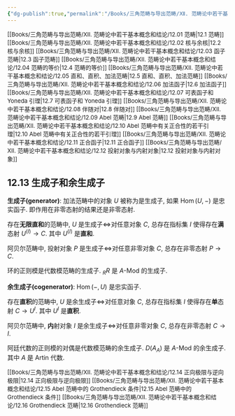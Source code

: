 ```yaml
---
{"dg-publish":true,"permalink":"/Books/三角范畴与导出范畴/Ⅻ. 范畴论中若干基本概念和结论/12.13 生成子和余生成子/","dgPassFrontmatter":true,"created":"2024-07-06T09:51:14.375+08:00","updated":"2024-09-03T12:07:06.823+08:00"}
---
```


<font size="2"> [[Books/三角范畴与导出范畴/Ⅻ. 范畴论中若干基本概念和结论/12.01 范畴\|12.1 范畴]]   </font>
<font size="2"> [[Books/三角范畴与导出范畴/Ⅻ. 范畴论中若干基本概念和结论/12.02 核与余核\|12.2 核与余核]]   </font>
<font size="2"> [[Books/三角范畴与导出范畴/Ⅻ. 范畴论中若干基本概念和结论/12.03 函子范畴\|12.3 函子范畴]]   </font>
<font size="2"> [[Books/三角范畴与导出范畴/Ⅻ. 范畴论中若干基本概念和结论/12.04 范畴的等价\|12.4 范畴的等价]]  </font>
<font size="2"> [[Books/三角范畴与导出范畴/Ⅻ. 范畴论中若干基本概念和结论/12.05 直和、直积、加法范畴\|12.5 直和、直积、加法范畴]]   </font>
<font size="2"> [[Books/三角范畴与导出范畴/Ⅻ. 范畴论中若干基本概念和结论/12.06 加法函子\|12.6 加法函子]]   </font>
<font size="2"> [[Books/三角范畴与导出范畴/Ⅻ. 范畴论中若干基本概念和结论/12.07 可表函子和 Yoneda 引理\|12.7 可表函子和 Yoneda 引理]]   </font>
<font size="2"> [[Books/三角范畴与导出范畴/Ⅻ. 范畴论中若干基本概念和结论/12.08 伴随对\|12.8 伴随对]]   </font>
<font size="2"> [[Books/三角范畴与导出范畴/Ⅻ. 范畴论中若干基本概念和结论/12.09 Abel 范畴\|12.9 Abel 范畴]]   </font>
<font size="2"> [[Books/三角范畴与导出范畴/Ⅻ. 范畴论中若干基本概念和结论/12.10 Abel 范畴中有关正合性的若干引理\|12.10 Abel 范畴中有关正合性的若干引理]]   </font>
<font size="2"> [[Books/三角范畴与导出范畴/Ⅻ. 范畴论中若干基本概念和结论/12.11 正合函子\|12.11 正合函子]]   </font>
<font size="2"> [[Books/三角范畴与导出范畴/Ⅻ. 范畴论中若干基本概念和结论/12.12 投射对象与内射对象\|12.12 投射对象与内射对象]]  </font>
## 12.13 生成子和余生成子

**生成子(generator)**: 加法范畴中的对象 $U$ 被称为是生成子, 如果 $\operatorname{Hom}(U,-)$ 是忠实函子. 即作用在非零态射的结果还是非零态射.

存在**无限直和**的范畴中, $U$ 是生成子$\Longleftrightarrow$对任意对象 $C$, 总存在指标集 $I$ 使得存在**满**态射 $U^{(I)}\rightarrow C$. 其中 $U^{(I)}$ 是**直和**.

阿贝尔范畴中, 投射对象 $P$ 是生成子$\Longleftrightarrow$对任意非零对象 $C$, 总存在非零态射 $P\rightarrow C$.

环的正则模是代数模范畴的生成子.  $_RR$ 是 $A\text{-Mod}$ 的生成子.

**余生成子(cogenerator)**:  $\operatorname{Hom}(-,U)$ 是忠实函子.

存在**直积**的范畴中, $U$ 是余生成子$\Longleftrightarrow$对任意对象 $C$, 总存在指标集 $I$ 使得存在**单**态射 $C\rightarrow U^I$. 其中 $U^{I}$ 是**直积**.

阿贝尔范畴中, **内**射对象 $I$ 是余生成子$\Longleftrightarrow$对任意非零对象 $C$, 总存在非零态射 $C\rightarrow I$.

阿廷代数的正则模的对偶是代数模范畴的余生成子.  $D(A_A)$ 是 $A\text{-Mod}$ 的余生成子. 其中 $A$ 是 Artin 代数.

<font size="2"> [[Books/三角范畴与导出范畴/Ⅻ. 范畴论中若干基本概念和结论/12.14 正向极限与逆向极限\|12.14 正向极限与逆向极限]]   </font>
<font size="2"> [[Books/三角范畴与导出范畴/Ⅻ. 范畴论中若干基本概念和结论/12.15 Abel 范畴中的 Grothendieck 条件\|12.15 Abel 范畴中的 Grothendieck 条件]]   </font>
<font size="2"> [[Books/三角范畴与导出范畴/Ⅻ. 范畴论中若干基本概念和结论/12.16 Grothendieck 范畴\|12.16 Grothendieck 范畴]]  </font>